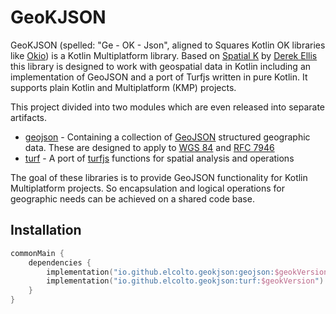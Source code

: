 # GeoKJSON

GeoKJSON (spelled: "Ge - OK - Json", aligned to Squares Kotlin OK libraries
like [Okio](https://square.github.io/okio/)) is a Kotlin Multiplatform library. Based
on [Spatial K](https://github.com/dellisd/spatial-k) by [Derek Ellis](https://github.com/dellisd) this library is
designed to work with geospatial data in Kotlin including an implementation of GeoJSON and a port of Turfjs written in
pure Kotlin. It supports plain Kotlin and Multiplatform (KMP) projects.

This project divided into two modules which are even released into separate artifacts.

- [geojson](geojson.md) - Containing a collection of [GeoJSON](https://geojson.org/) structured geographic data. These are
  designed to apply to [WGS 84](https://en.wikipedia.org/wiki/World_Geodetic_System#WGS_84)
  and [RFC 7946](https://datatracker.ietf.org/doc/html/rfc7946)
- [turf](turf.md) - A port of [turfjs](https://turfjs.org/) functions for spatial analysis and operations

The goal of these libraries is to provide GeoJSON functionality for Kotlin Multiplatform projects. So encapsulation and
logical operations for geographic needs can be achieved on a shared code base.

## Installation

```kotlin
commonMain {
    dependencies {
        implementation("io.github.elcolto.geokjson:geojson:$geokVersion")
        implementation("io.github.elcolto.geokjson:turf:$geokVersion")
    }
}
```
